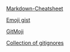 [Markdown-Cheatsheet](https://github.com/adam-p/markdown-here/wiki/Markdown-Cheatsheet)

[Emoji gist](https://gist.github.com/rxaviers/7360908)

[GitMoji](https://github.com/carloscuesta/gitmoji)

[Collection of gitignores](https://github.com/github/gitignore)
